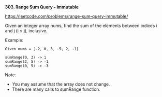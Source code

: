 **303. Range Sum Query - Immutable**

https://leetcode.com/problems/range-sum-query-immutable/

Given an integer array nums, find the sum of the elements between indices i and j (i ≤ j), inclusive.

Example:

    Given nums = [-2, 0, 3, -5, 2, -1]
    
    sumRange(0, 2) -> 1
    sumRange(2, 5) -> -1
    sumRange(0, 5) -> -3
Note:
- You may assume that the array does not change.
- There are many calls to sumRange function.